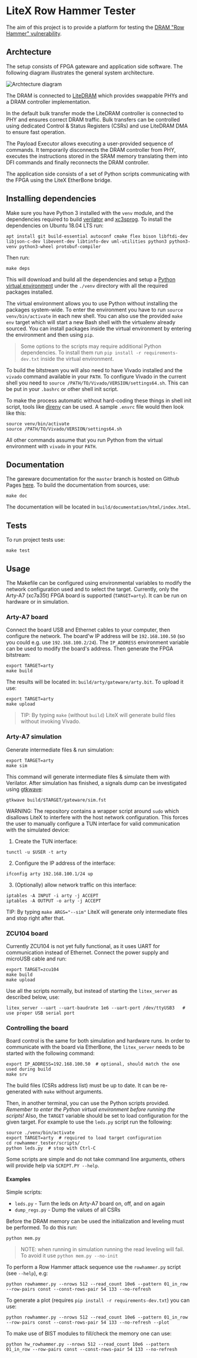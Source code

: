 # LiteX Row Hammer Tester

The aim of this project is to provide a platform for testing the [DRAM "Row Hammer" vulnerability](https://users.ece.cmu.edu/~yoonguk/papers/kim-isca14.pdf).


## Archtecture

The setup consists of FPGA gateware and application side software.
The following diagram illustrates the general system architecture.

![Archtecture diagram](./doc/architecture.png)

The DRAM is connected to [LiteDRAM](https://github.com/enjoy-digital/litedram) which provides swappable PHYs and a DRAM controller implementation.

In the default bulk transfer mode the LiteDRAM controller is connected to PHY and ensures correct DRAM traffic.
Bulk transfers can be controlled using dedicated Control & Status Registers (CSRs) and use LiteDRAM DMA to ensure fast operation.

The Payload Executor allows executing a user-provided sequence of commands.
It temporarily disconnects the DRAM controller from PHY, executes the instructions stored in the SRAM memory
translating them into DFI commands and finally reconnects the DRAM controller.

The application side consists of a set of Python scripts communicating with the FPGA using the LiteX EtherBone bridge.

## Installing dependencies

Make sure you have Python 3 installed with the `venv` module, and the dependencies required to build
[verilator](https://github.com/verilator/verilator) and [xc3sprog](https://github.com/matrix-io/xc3sprog).
To install the dependencies on Ubuntu 18.04 LTS run:
```
apt install git build-essential autoconf cmake flex bison libftdi-dev libjson-c-dev libevent-dev libtinfo-dev uml-utilities python3 python3-venv python3-wheel protobuf-compiler
```

Then run:
```
make deps
```
This will download and build all the dependencies and setup a [Python virtual environment](https://docs.python.org/3/library/venv.html) under the `./venv` directory with all the required packages installed.

The virtual environment allows you to use Python without installing the packages system-wide.
To enter the environment you have to run `source venv/bin/activate` in each new shell.
You can also use the provided `make env` target which will start a new Bash shell with the virtualenv already sourced.
You can install packages inside the virtual environment by entering the environment and then using `pip`.

> Some options to the scripts may require additional Python dependencies. To install them run `pip install -r requirements-dev.txt` inside the virtual environment.

To build the bitstream you will also need to have Vivado installed and the `vivado` command available in your `PATH`.
To configure Vivado in the current shell you need to `source /PATH/TO/Vivado/VERSION/settings64.sh`.
This can be put in your `.bashrc` or other shell init script.

To make the process automatic without hard-coding these things in shell init script,
tools like [direnv](https://github.com/direnv/direnv) can be used. A sample `.envrc` file would then look like this:
```
source venv/bin/activate
source /PATH/TO/Vivado/VERSION/settings64.sh
```

All other commands assume that you run Python from the virtual environment with `vivado` in your `PATH`.

## Documentation

The gareware documentation for the `master` branch is hosted on Github Pages [here](https://antmicro.github.io/litex-rowhammer-tester/).
To build the documentation from sources, use:
```
make doc
```
The documentation will be located in `build/documentation/html/index.html`.

## Tests

To run project tests use:
```
make test
```

## Usage

The Makefile can be configured using environmental variables to modify the network configuration used and to select the target.
Currently, only the Arty-A7 (xc7a35t) FPGA board is supported (`TARGET=arty`). It can be run on hardware or in simulation.

### Arty-A7 board

Connect the board USB and Ethernet cables to your computer, then configure the network. The board'w IP address will be `192.168.100.50` (so you could e.g. use `192.168.100.2/24`). The `IP_ADDRESS` environment variable can be used to modify the board's address.
Then generate the FPGA bitstream:
```
export TARGET=arty
make build
```
The results will be located in: `build/arty/gateware/arty.bit`. To upload it use:
```
export TARGET=arty
make upload
```

> TIP: By typing `make` (without `build`) LiteX will generate build files without invoking Vivado.

### Arty-A7 simulation

Generate intermediate files & run simulation:

```
export TARGET=arty
make sim
```

This command will generate intermediate files & simulate them with Verilator.
After simulation has finished, a signals dump can be investigated using [gtkwave](http://gtkwave.sourceforge.net/):
```
gtkwave build/$TARGET/gateware/sim.fst
```

WARNING: The repository contains a wrapper script around `sudo` which disallows LiteX to interfere with
the host network configuration. This forces the user to manually configure a TUN interface for valid
communication with the simulated device:

1. Create the TUN interface:
```
tunctl -u $USER -t arty
```

2. Configure the IP address of the interface:
```
ifconfig arty 192.168.100.1/24 up
```

3. (Optionally) allow network traffic on this interface:
```
iptables -A INPUT -i arty -j ACCEPT
iptables -A OUTPUT -o arty -j ACCEPT
```

TIP: By typing `make ARGS="--sim"` LiteX will generate only intermediate files and stop right after that.

### ZCU104 board

Currently ZCU104 is not yet fully functional, as it uses UART for communication instead of Ethernet.
Connect the power supply and microUSB cable and run:
```
export TARGET=zcu104
make build
make upload
```
Use all the scripts normally, but instead of starting the `litex_server` as described below, use:
```
litex_server --uart --uart-baudrate 1e6 --uart-port /dev/ttyUSB3   # use proper USB serial port
```

### Controlling the board

Board control is the same for both simulation and hardware runs.
In order to communicate with the board via EtherBone, the `litex_server` needs to be started with the following command:
```
export IP_ADDRESS=192.168.100.50  # optional, should match the one used during build
make srv
```
The build files (CSRs address list) must be up to date. It can be re-generated with `make` without arguments.

Then, in another terminal, you can use the Python scripts provided. *Remember to enter the Python virtual environment before running the scripts!* Also, the `TARGET` variable should be set to load configuration for the given target.
For example to use the `leds.py` script run the following:
```
source ./venv/bin/activate
export TARGET=arty  # required to load target configuration
cd rowhammer_tester/scripts/
python leds.py  # stop with Ctrl-C
```

Some scripts are simple and do not take command line arguments, others will provide help via `SCRIPT.PY --help`.

#### Examples

Simple scripts:

* `leds.py` - Turn the leds on Arty-A7 board on, off, and on again
* `dump_regs.py` - Dump the values of all CSRs

Before the DRAM memory can be used the initialization and leveling must be performed. To do this run:
```
python mem.py
```

> NOTE: when running in simulation running the read leveling will fail. To avoid it use `python mem.py --no-init`

To perform a Row Hammer attack sequence use the `rowhammer.py` script (see `--help`), e.g:
```
python rowhammer.py --nrows 512 --read_count 10e6 --pattern 01_in_row --row-pairs const --const-rows-pair 54 133 --no-refresh
```
To generate a plot (requires `pip install -r requirements-dev.txt`) you can use:
```
python rowhammer.py --nrows 512 --read_count 10e6 --pattern 01_in_row --row-pairs const --const-rows-pair 54 133 --no-refresh --plot
```

To make use of BIST modules to fill/check the memory one can use:
```
python hw_rowhammer.py --nrows 512 --read_count 10e6 --pattern 01_in_row --row-pairs const --const-rows-pair 54 133 --no-refresh
```
